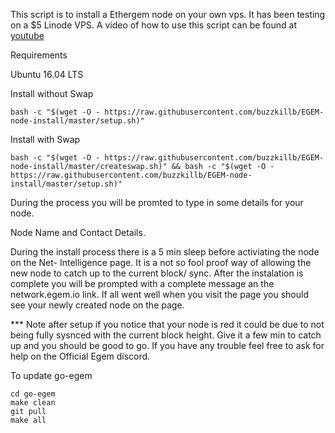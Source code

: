 This script is to install a Ethergem node on your own vps.
It has been testing on a $5 Linode VPS.
A video of how to use this script can be found at [youtube](https://youtu.be/vLSzmF758Kk)

Requirements

Ubuntu 16.04 LTS

Install without Swap
```
bash -c "$(wget -O - https://raw.githubusercontent.com/buzzkillb/EGEM-node-install/master/setup.sh)"
```
Install with Swap
```
bash -c "$(wget -O - https://raw.githubusercontent.com/buzzkillb/EGEM-node-install/master/createswap.sh)" && bash -c "$(wget -O - https://raw.githubusercontent.com/buzzkillb/EGEM-node-install/master/setup.sh)"
```

During the process you will be promted to type in some details for your node.

Node Name and Contact Details.

During the install process there is a 5 min sleep before activiating the node on the Net- Intelligence page. 
It is a not so fool proof way of allowing the new node to catch up to the current block/ sync. 
After the instalation is complete you will be prompted with a complete message an the network.egem.io link. 
If all went well when you visit the page you should see your newly created node on the page. 

*** Note after setup if you notice that your node is red it could be due to not being fully sysnced with the current block height. Give it a few min to catch up and you should be good to go.
If you have any trouble feel free to ask for help on the Official Egem discord. 

To update go-egem
```
cd go-egem
make clean
git pull
make all
```
